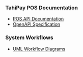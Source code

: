 ### TahiPay POS Documentation
- [POS API Documentation](https://pharaoh-s-wallet.github.io/docs/api-doc.html)
- [OpenAPI Specification](api-spec.yaml)

### System Workflows
- [UML Workflow Diagrams](kiwipay-workflow.md)
